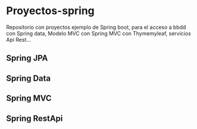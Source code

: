 # Proyectos-spring
Repositorio con proyectos ejemplo de Spring boot, para el acceso a bbdd con Spring data, Modelo MVC con Spring MVC con Thymemyleaf, servicios Api Rest...
## Spring JPA
## Spring Data

## Spring MVC

## Spring RestApi
